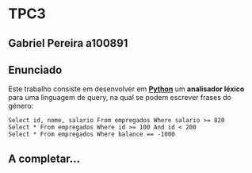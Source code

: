 # TPC3
## Gabriel Pereira a100891

## Enunciado

Este trabalho consiste em desenvolver em **[Python](https://www.python.org/)** um **analisador léxico** para uma linguagem de query, na qual se podem escrever frases do género:

    Select id, nome, salario From empregados Where salario >= 820
    Select * From empregados Where id >= 100 And id < 200
    Select * From empregados Where balance == -1000

## A completar...